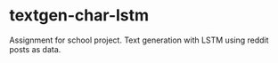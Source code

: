 # textgen-char-lstm
Assignment for school project. Text generation with LSTM using reddit posts as data.
